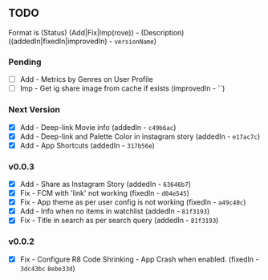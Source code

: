 ## TODO

Format is (Status) (Add|Fix|Imp(rove)) - (Description) ((addedIn|fixedIn|improvedIn) - `versionName`)

### Pending
- [ ] Add - Metrics by Genres on User Profile
- [ ] Imp - Get ig share image from cache if exists (improvedIn - ``)

### Next Version
- [X] Add - Deep-link Movie info (addedIn - `c49b6ac`)
- [X] Add - Deep-link and Palette Color in instagram story (addedIn - `e17ac7c`)
- [X] Add - App Shortcuts (addedIn - `317b56e`)

### v0.0.3
- [X] Add - Share as Instagram Story (addedIn - `63646b7`)
- [X] Fix - FCM with 'link' not working (fixedIn - `d04e545`)
- [X] Fix - App theme as per user config is not working (fixedIn - `a49c40c`)
- [X] Add - Info when no items in watchlist (addedIn - `81f3193`)
- [X] Fix - Title in search as per search query (addedIn - `81f3193`)

### v0.0.2
- [X] Fix - Configure R8 Code Shrinking - App Crash when enabled. (fixedIn - `3dc43bc` `8ebe33d`)